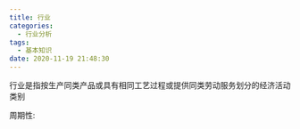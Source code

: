 ```yaml
---
title: 行业
categories:
  - 行业分析
tags:
  - 基本知识
date: 2020-11-19 21:48:30
---
```


行业是指按生产同类产品或具有相同工艺过程或提供同类劳动服务划分的经济活动类别

周期性:



<!--more-->